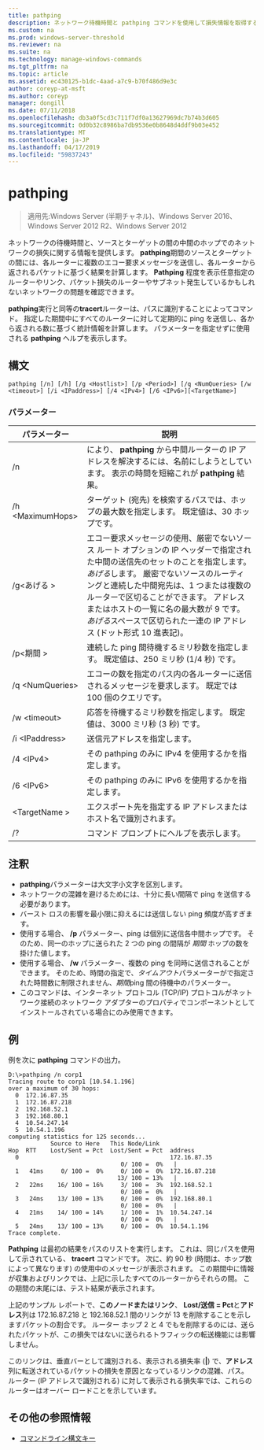 ```yaml
---
title: pathping
description: ネットワーク待機時間と pathping コマンドを使用して損失情報を取得する方法について説明します。
ms.custom: na
ms.prod: windows-server-threshold
ms.reviewer: na
ms.suite: na
ms.technology: manage-windows-commands
ms.tgt_pltfrm: na
ms.topic: article
ms.assetid: ec430125-b1dc-4aad-a7c9-b70f486d9e3c
author: coreyp-at-msft
ms.author: coreyp
manager: dongill
ms.date: 07/11/2018
ms.openlocfilehash: db3a0f5cd3c711f7df0a13627969dc7b74b3d605
ms.sourcegitcommit: 0d0b32c8986ba7db9536e0b8648d4ddf9b03e452
ms.translationtype: MT
ms.contentlocale: ja-JP
ms.lasthandoff: 04/17/2019
ms.locfileid: "59837243"
---
```

# <a name="pathping"></a>pathping

>適用先:Windows Server (半期チャネル)、Windows Server 2016、Windows Server 2012 R2、Windows Server 2012

ネットワークの待機時間と、ソースとターゲットの間の中間のホップでのネットワークの損失に関する情報を提供します。 **pathping**期間のソースとターゲットの間には、各ルーターに複数のエコー要求メッセージを送信し、各ルーターから返されるパケットに基づく結果を計算します。 **Pathping** 程度を表示任意指定のルーターやリンク、パケット損失のルーターやサブネット発生しているかもしれないネットワークの問題を確認できます。 

**pathping**実行と同等の**tracert**ルーターは、パスに識別することによってコマンド。 指定した期間中にすべてのルーターに対して定期的に ping を送信し、各から返される数に基づく統計情報を計算します。 パラメーターを指定せずに使用される **pathping** ヘルプを表示します。 

## <a name="syntax"></a>構文
```
pathping [/n] [/h] [/g <Hostlist>] [/p <Period>] [/q <NumQueries> [/w <timeout>] [/i <IPaddress>] [/4 <IPv4>] [/6 <IPv6>][<TargetName>]
```
### <a name="parameters"></a>パラメーター
|パラメーター|説明|
|-------|--------|
|/n|により、 **pathping** から中間ルーターの IP アドレスを解決するには、名前にしようとしています。 表示の時間を短縮これが **pathping** 結果。|
|/h \<MaximumHops>|ターゲット (宛先) を検索するパスでは、ホップの最大数を指定します。 既定値は、30 ホップです。|
|/g\<あげる >|エコー要求メッセージの使用、厳密でないソース ルート オプションの IP ヘッダーで指定された中間の送信先のセットのことを指定します。*あげる*します。 厳密でないソースのルーティングと連続した中間宛先は、1 つまたは複数のルーターで区切ることができます。 アドレスまたはホストの一覧に名の最大数が 9 です。 *あげる*スペースで区切られた一連の IP アドレス (ドット形式 10 進表記)。|
|/p\<期間 >|連続した ping 間待機するミリ秒数を指定します。 既定値は、250 ミリ秒 (1/4 秒) です。|
|/q \<NumQueries>|エコーの数を指定のパス内の各ルーターに送信されるメッセージを要求します。 既定では 100 個のクエリです。|
|/w \<timeout>|応答を待機するミリ秒数を指定します。 既定値は、3000 ミリ秒 (3 秒) です。|
|/i \<IPaddress>|送信元アドレスを指定します。|
|/4 \<IPv4>|その pathping のみに IPv4 を使用するかを指定します。|
|/6 \<IPv6>|その pathping のみに IPv6 を使用するかを指定します。|
|\<TargetName >|エクスポート先を指定する IP アドレスまたはホスト名で識別されます。|
|/?|コマンド プロンプトにヘルプを表示します。|

## <a name="remarks"></a>注釈
-   **pathping**パラメーターは大文字小文字を区別します。
-   ネットワークの混雑を避けるためには、十分に長い間隔で ping を送信する必要があります。
-   バースト ロスの影響を最小限に抑えるには送信しない ping 頻度が高すぎます。
-   使用する場合、 **/p** パラメーター、ping は個別に送信各中間ホップです。 そのため、同一のホップに送られた 2 つの ping の間隔が *期間* ホップの数を掛けた値します。
-   使用する場合、 **/w** パラメーター、複数の ping を同時に送信されることができます。 そのため、時間の指定で、*タイムアウト*パラメーターがで指定された時間数に制限されません、*期間*ping 間の待機中のパラメーター。
-   このコマンドは、インターネット プロトコル (TCP/IP) プロトコルがネットワーク接続のネットワーク アダプターのプロパティでコンポーネントとしてインストールされている場合にのみ使用できます。

## <a name="BKMK_Examples"></a>例

例を次に **pathping** コマンドの出力。

```
D:\>pathping /n corp1
Tracing route to corp1 [10.54.1.196]
over a maximum of 30 hops:
  0  172.16.87.35
  1  172.16.87.218
  2  192.168.52.1
  3  192.168.80.1
  4  10.54.247.14
  5  10.54.1.196
computing statistics for 125 seconds...
            Source to Here   This Node/Link
Hop  RTT    Lost/Sent = Pct  Lost/Sent = Pct  address
  0                                           172.16.87.35
                                0/ 100 =  0%   |
  1   41ms     0/ 100 =  0%     0/ 100 =  0%  172.16.87.218
                               13/ 100 = 13%   |
  2   22ms    16/ 100 = 16%     3/ 100 =  3%  192.168.52.1
                                0/ 100 =  0%   |
  3   24ms    13/ 100 = 13%     0/ 100 =  0%  192.168.80.1
                                0/ 100 =  0%   |
  4   21ms    14/ 100 = 14%     1/ 100 =  1%  10.54.247.14
                                0/ 100 =  0%   |
  5   24ms    13/ 100 = 13%     0/ 100 =  0%  10.54.1.196
Trace complete.
```
**Pathping** は最初の結果をパスのリストを実行します。 これは、同じパスを使用して示されている、 **tracert** コマンドです。 次に、約 90 秒 (時間は、ホップ数によって異なります) の使用中のメッセージが表示されます。 この期間中に情報が収集およびリンクでは、上記に示したすべてのルーターからそれらの間。 この期間の末尾には、テスト結果が表示されます。

上記のサンプル レポートで、**このノードまたはリンク**、 **Lost/送信 = Pct**と**アドレス**列は 172.16.87.218 と 192.168.52.1 間のリンクが 13 を削除することを示しますパケットの割合です。 ルーター ホップ 2 と 4 でもを削除するのには、送られたパケットが、この損失ではないに送られるトラフィックの転送機能には影響しません。

このリンクは、垂直バーとして識別される、表示される損失率 (**|**) で、**アドレス** 列に転送されているパケットの損失を原因となっているリンクの混雑、パス。 ルーター (IP アドレスで識別される) に対して表示される損失率では、これらのルーターはオーバー ロードことを示しています。

## <a name="additional-references"></a>その他の参照情報
-   [コマンドライン構文キー](command-line-syntax-key.md)